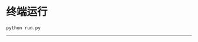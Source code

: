 # 终端运行

```shell
python run.py
```
***************************************************************************************************************************************************************************************************************************************************************************************************************************************************************************************************************************************************************************************************************************************************************************************************************************************************************************************************************************************************************************************************************************************************************************************************************************************************************************************************************************************************************************************************************************************************************